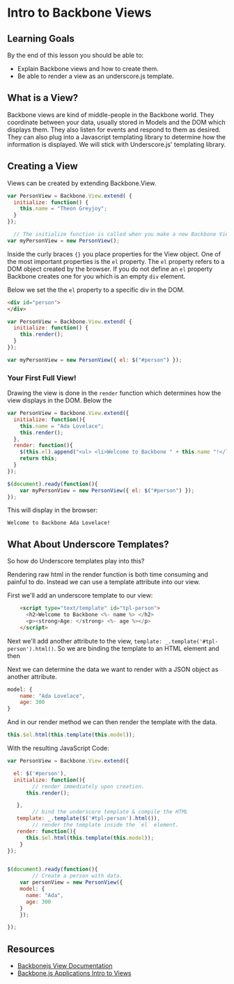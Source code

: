 
# Intro to Backbone Views

## Learning Goals

By the end of this lesson you should be able to:

-  Explain Backbone views and how to create them.
-  Be able to render a view as an underscore.js template.  

## What is a View?

Backbone views are kind of middle-people in the Backbone world.  They coordinate between your data, usually stored in Models and the DOM which displays them.  They also listen for events and respond to them as desired.  They can also plug into a Javascript templating library to determine how the information is displayed.  We will stick with Underscore.js' templating library.  

## Creating a View

Views can be created by extending Backbone.View.

```javascript
var PersonView = Backbone.View.extend( {
  initialize: function() {
    this.name = "Theon Greyjoy";
  }
});

  // The initialize function is called when you make a new Backbone View.
var myPersonView = new PersonView();
```

Inside the curly braces `{}` you place properties for the View object.  One of the most important properties is the `el` property.  The `el` property refers to a DOM object created by the browser.  If you do not define an `el` property Backbone creates one for you which is an empty `div` element.  

Below we set the the `el` property to a specific div in the DOM.

```html
<div id="person">
</div>
```
```javascript
var PersonView = Backbone.View.extend( {
  initialize: function() {
    this.render();
  }
});

var myPersonView = new PersonView({ el: $("#person") });
```

### Your First Full View!

Drawing the view is done in the `render` function which determines how the view displays in the DOM.  Below the

```javascript
var PersonView = Backbone.View.extend({
  initialize: function(){
    this.name = "Ada Lovelace";
    this.render();
  },
  render: function(){
    $(this.el).append("<ul> <li>Welcome to Backbone " + this.name "!</li> </ul>");
    return this;
  }
});

$(document).ready(function(){
	var myPersonView = new PersonView({ el: $("#person") });
});
```

This will display in the browser:

```
Welcome to Backbone Ada Lovelace!
```

## What About Underscore Templates?

So how do Underscore templates play into this? 

Rendering raw html in the render function is both time consuming and painful to do.  Instead we can use a template attribute into our view.

First we'll add an underscore template to our view:

```html
    <script type="text/template" id="tpl-person">
      <h2>Welcome to Backbone <%- name %> </h2>
      <p><strong>Age: </strong> <%- age %></p>
    </script>
```

Next we'll add another attribute to the view, `template: _.template('#tpl-person').html()`.  So we are binding the template to an HTML element and then 

Next we can determine the data we want to render with a JSON object as another attribute.  
```javascript
model: {
	name: "Ada Lovelace",
	age: 300
}
```
 
And in our render method we can then render the template with the data.

```javascript
this.$el.html(this.template(this.model));
```

With the resulting JavaScript Code:

```javascript
var PersonView = Backbone.View.extend({

  el: $('#person'),
  initialize: function(){
  		// render immediately upon creation.
      this.render();

   },
   		// bind the underscore template & compile the HTML
   template: _.template($('#tpl-person').html()),
   		// render the template inside the `el` element.  
   render: function(){
      this.$el.html(this.template(this.model));
    }
});


$(document).ready(function(){
		// Create a person with data.
    var personView = new PersonView({
    model: {
      name: "Ada",
      age: 300
    }
    });

});
```



## Resources
- [Backbonejs View Documentation](http://backbonejs.org/#View)
- [Backbone.js Applications Intro to Views](https://addyosmani.com/backbone-fundamentals/#views-1)
